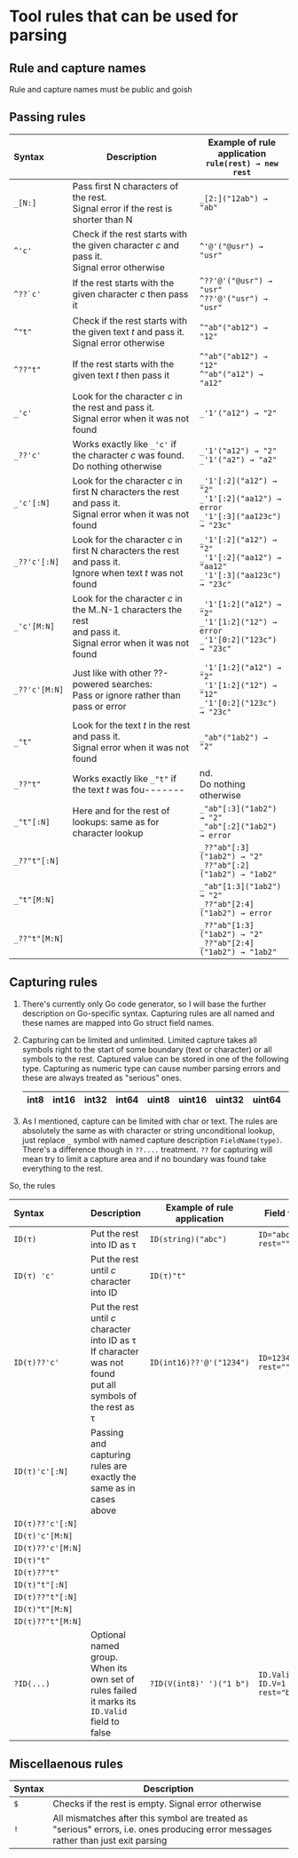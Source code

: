 # Tool rules that can be used for parsing

## Rule and capture names
Rule and capture names must be public and goish

## Passing rules
|Syntax|Description|Example of rule application<br>``rule(rest) → new rest``|
|:-----|-----------|--------------------------------------------------------|
|``_[N:]``|Pass first N characters of the rest.<br>Signal error if the rest is shorter than N|``_[2:]("12ab") → "ab"``|
|``^'c'``|Check if the rest starts with the given character *c* and pass it.<br>Signal error otherwise|``^'@'("@usr") → "usr"``|
|``^??`c'``|If the rest starts with the given character *c* then pass it|``^??'@'("@usr") → "usr"``<br>``^??'@'("usr") → "usr"``|
|``^"t"``|Check if the rest starts with the given text *t* and pass it.<br> Signal error otherwise|``^"ab"("ab12") → "12"``|
|``^??"t"``|If the rest starts with the given text *t* then pass it|``^"ab"("ab12") → "12"``<br>``^"ab"("a12") → "a12"``|
|``_'c'``|Look for the character *c* in the rest and pass it.<br>Signal error when it was not found|``_'1'("a12") → "2"``|
|``_??'c'``|Works exactly like ``_'c'`` if the character *c* was found.<br>Do nothing otherwise|``_'1'("a12") → "2"``<br>``_'1'("a2") → "a2"``|
|``_'c'[:N]``|Look for the character *c* in first N characters the rest and pass it.<br>Signal error when it was not found|``_'1'[:2]("a12") → "2"``<br>``_'1'[:2]("aa12") → error``<br>``_'1'[:3]("aa123c") → "23c"``|
|``_??'c'[:N]``|Look for the character *c* in first N characters the rest and pass it.<br>Ignore when text *t* was not found|``_'1'[:2]("a12") → "2"``<br>``_'1'[:2]("aa12") → "aa12"``<br>``_'1'[:3]("aa123c") → "23c"``|
|``_'c'[M:N]``|Look for the character *c* in the M..N-1 characters the rest<br>and pass it.<br>Signal error when it was not found|``_'1'[1:2]("a12") → "2"``<br>``_'1'[1:2]("12") → error``<br>``_'1'[0:2]("123c") → "23c"``|
|``_??'c'[M:N]``|Just like with other ??-powered searches:<br>Pass or ignore rather than pass or error|``_'1'[1:2]("a12") → "2"``<br>``_'1'[1:2]("12") → "12"``<br>``_'1'[0:2]("123c") → "23c"``|
|``_"t"``|Look for the text *t* in the rest and pass it.<br>Signal error when it was not found|``_"ab"("1ab2") → "2"``|
|``_??"t"``|Works exactly like ``_"t"`` if the text *t* was fou-------|nd.<br>Do nothing otherwise|``_??"ab"("1ab2") → "2"``<br>``_??"ab"("1b2") → "1b2"``|
|``_"t"[:N]``|Here and for the rest of lookups: same as for character lookup|``_"ab"[:3]("1ab2") → "2"``<br>``_"ab"[:2]("1ab2") → error``|
|``_??"t"[:N]``| |``_??"ab"[:3]("1ab2") → "2"``<br>``_??"ab"[:2]("1ab2") → "1ab2"``|
|``_"t"[M:N]``| |``_"ab"[1:3]("1ab2") → "2"``<br>``_??"ab"[2:4]("1ab2") → error``|
|``_??"t"[M:N]``| |``_??"ab"[1:3]("1ab2") → "2"``<br>``_??"ab"[2:4]("1ab2") → "1ab2"``|

## Capturing rules
1. There's currently only Go code generator, so I will base the further description on Go-specific syntax. Capturing rules are all named and these names are mapped into Go struct field names.
2. Capturing can be limited and unlimited. Limited capture takes all symbols right to the start of some boundary (text or character) or all symbols to the rest. Captured value can be stored in one of the following type. Capturing as numeric type can cause number parsing errors and these are always treated as "serious" ones.

    |int8|int16|int32|int64|uint8|uint16|uint32|uint64|float32|float64|string|
    |----|-----|-----|-----|-----|------|------|------|-------|-------|------|

3. As I mentioned, capture can be limited with char or text. The rules are absolutely the same as with character or string unconditional lookup, just replace ``_`` symbol with named capture description ``FieldName(type)``. There's a difference though in ``??....`` treatment. `??` for capturing will mean try to limit a capture area and if no boundary was found take everything to the rest.
    
So, the rules

|Syntax|Description|Example of rule application|Field value|
|:-----|-----------|---------------------------|---------------|
|``ID(τ)``|Put the rest into ID as τ|``ID(string)("abc")``|``ID="abc"``<br>``rest=""``|
|``ID(τ) 'c'``|Put the rest until *c* character into ID |``ID(τ)"t"``||as τ|``ID(int16)'@'("1234@kkk")``|``ID=1234``<br>``rest="kkk"``|
|``ID(τ)??'c'``|Put the rest until *c* character into ID as τ<br>If character was not found<br>put all symbols of the rest as τ|``ID(int16)??'@'("1234")``|``ID=1234``<br>``rest=""``|
|``ID(τ)'c'[:N]``|Passing and capturing rules are<br> exactly the same as in cases above|
|``ID(τ)??'c'[:N]``||
|``ID(τ)'c'[M:N]``||
|``ID(τ)??'c'[M:N]``||
|``ID(τ)"t"``||
|``ID(τ)??"t"``||
|``ID(τ)"t"[:N]``||
|``ID(τ)??"t"[:N]``||
|``ID(τ)"t"[M:N]``||
|``ID(τ)??"t"[M:N]``||
|``?ID(...)``|Optional named group. When its own set of rules failed it marks its ``ID.Valid`` field to false|``?ID(V(int8)' ')("1 b")``|``ID.Valid=true``<br>``ID.V=1``<br>``rest="b"``|

## Miscellaenous rules

|Syntax|Description|
|------|-----------|
|``$``|Checks if the rest is empty. Signal error otherwise|
|``!``|All mismatches after this symbol are treated as "serious" errors, i.e. ones producing error messages rather than just exit parsing|
